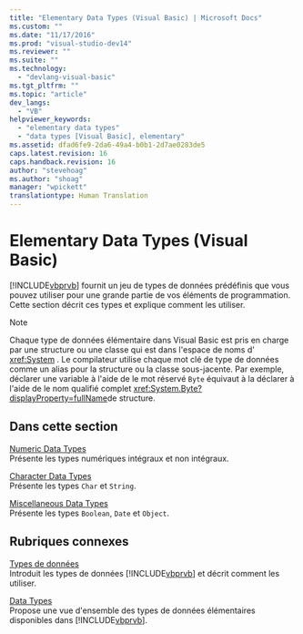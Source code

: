 ```yaml
---
title: "Elementary Data Types (Visual Basic) | Microsoft Docs"
ms.custom: ""
ms.date: "11/17/2016"
ms.prod: "visual-studio-dev14"
ms.reviewer: ""
ms.suite: ""
ms.technology: 
  - "devlang-visual-basic"
ms.tgt_pltfrm: ""
ms.topic: "article"
dev_langs: 
  - "VB"
helpviewer_keywords: 
  - "elementary data types"
  - "data types [Visual Basic], elementary"
ms.assetid: dfad6fe9-2da6-49a4-b0b1-2d7ae0283de5
caps.latest.revision: 16
caps.handback.revision: 16
author: "stevehoag"
ms.author: "shoag"
manager: "wpickett"
translationtype: Human Translation
---
```

# Elementary Data Types (Visual Basic)
[!INCLUDE[vbprvb](../../../../csharp/programming-guide/concepts/linq/includes/vbprvb_md.md)] fournit un jeu de types de données prédéfinis que vous pouvez utiliser pour une grande partie de vos éléments de programmation.  Cette section décrit ces types et explique comment les utiliser.  
  
> [!NOTE]
>  Chaque type de données élémentaire dans Visual Basic est pris en charge par une structure ou une classe qui est dans l'espace de noms d' <xref:System> .  Le compilateur utilise chaque mot clé de type de données comme un alias pour la structure ou la classe sous\-jacente.  Par exemple, déclarer une variable à l'aide de le mot réservé `Byte` équivaut à la déclarer à l'aide de le nom qualifié complet <xref:System.Byte?displayProperty=fullName>de structure.  
  
## Dans cette section  
 [Numeric Data Types](../../../../visual-basic/programming-guide/language-features/data-types/numeric-data-types.md)  
 Présente les types numériques intégraux et non intégraux.  
  
 [Character Data Types](../../../../visual-basic/programming-guide/language-features/data-types/character-data-types.md)  
 Présente les types `Char` et `String`.  
  
 [Miscellaneous Data Types](../../../../visual-basic/programming-guide/language-features/data-types/miscellaneous-data-types.md)  
 Présente les types `Boolean`, `Date` et `Object`.  
  
## Rubriques connexes  
 [Types de données](../../../../visual-basic/programming-guide/language-features/data-types/index.md)  
 Introduit les types de données [!INCLUDE[vbprvb](../../../../csharp/programming-guide/concepts/linq/includes/vbprvb_md.md)] et décrit comment les utiliser.  
  
 [Data Types](../../../../visual-basic/language-reference/data-types/data-type-summary.md)  
 Propose une vue d'ensemble des types de données élémentaires disponibles dans [!INCLUDE[vbprvb](../../../../csharp/programming-guide/concepts/linq/includes/vbprvb_md.md)].